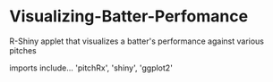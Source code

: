 # Visualizing-Batter-Perfomance
R-Shiny applet that visualizes a batter's performance against various pitches

imports include... 'pitchRx', 'shiny', 'ggplot2'
